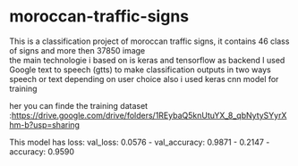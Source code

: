 # moroccan-traffic-signs

This is a classification project of moroccan traffic signs, it contains 46 class of signs and more then 37850 image  
the main technologie i based on is keras and tensorflow as backend 
I used Google text to speech (gtts) to make classification outputs in two ways speech or text depending on user choice also i used keras cnn model for training

her you can finde the training dataset :https://drive.google.com/drive/folders/1REybaQ5knUtuYX_8_qbNytySYyrXhm-b?usp=sharing

This model has loss: val_loss: 0.0576 - val_accuracy: 0.9871 - 0.2147 - accuracy: 0.9590 


 
